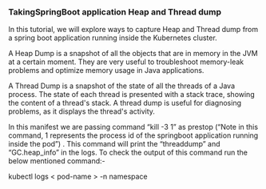 ### TakingSpringBoot application Heap and Thread dump

In this tutorial, we will explore ways to capture Heap and Thread dump from a spring boot application running inside the Kubernetes cluster.

A Heap Dump is a snapshot of all the objects that are in memory in the JVM at a certain moment. They are very useful to troubleshoot memory-leak problems and optimize memory usage in Java applications.

A Thread Dump is a snapshot of the state of all the threads of a Java process. The state of each thread is presented with a stack trace, showing the content of a thread's stack. A thread dump is useful for diagnosing problems, as it displays the thread's activity.



In this manifest we are passing command “kill -3 1” as prestop (“Note in this command, 1 represents the process id of the springboot application running inside the pod”) . This command will print the “threaddump” and “GC.heap_info” in the logs. To check the output of this command run the below mentioned command:- 

kubectl logs < pod-name > -n namespace
